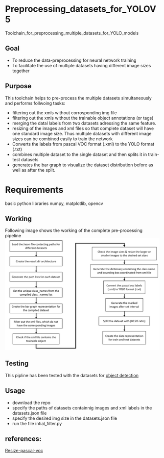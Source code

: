 # Preprocessing_datasets_for_YOLOV5
Toolchain_for_preprocessing_multiple_datasets_for_YOLO_models

## Goal
- To reduce the data-preprocessing for neural network training
- To facilitate the use of multiple datasets having different image sizes together

## Purpose
This toolchain helps to pre-process the  multiple datasets simultaneously and performs follwoing tasks:
- filtering out the xmls without corrosponding img file
- filtering out the xmls without the trainable object annotations (or tags)
- merging the  datal labels from two datasets adressing the same feature.
- resizing of the images and xml files so that complete dataset will have one standard image size.
  Thus multiple datasets with different image sizes can be combined easily to train the network
- Converts the labels from pascal VOC  format (.xml)  to the YOLO format (.txt)
- combines multiple dataset to the single dataset and then splits it in train-test datasets
- generates the bar graph to visualize the dataset distribution before as well as after the split.

# Requirements
 basic python libraries numpy, matplotlib, opencv
 
## Working 
Following image shows the working of the complete pre-processing pipeline
![image](https://github.com/aak-94/06_Preprocessing_datasets_for_YOLOV5/blob/master/flowchart.JPG)

## Testing
This pipline has been tested with the datasets for [object detection](https://data.mendeley.com/datasets/5ty2wb6gvg/1)
## Usage
- download the repo
- specify the paths of datasets containnig images and xml labels in the datasets.json file
- specify the desired img size in the datasets.json file
- run the file intial_filter.py

## references:
[Resize-pascal-voc](https://github.com/italojs/resize_dataset_pascalvoc)

